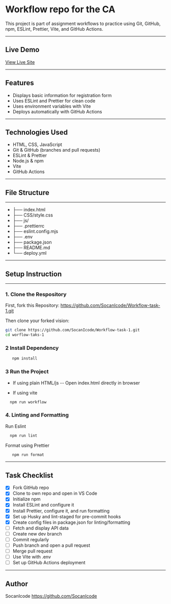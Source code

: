 # Workflow repo for the CA

This project is part of assignment workflows to practice using Git, GitHub, npm, ESLint, Prettier, Vite, and GitHub Actions.

---

## Live Demo

[View Live Site](SocanIcode:workflow-repo-ca:workflow)

---

## Features

- Displays basic information for registration form
- Uses ESLint and Prettier for clean code
- Uses environment variables with Vite
- Deploys automatically with GitHub Actions

---

## Technologies Used

- HTML, CSS, JavaScript
- Git & GitHub (branches and pull requests)
- ESLint & Prettier
- Node.js & npm
- Vite
- GitHub Actions

---

## File Structure

---

- ├── index.html
- ├── CSS/style.css
- ├── js/
- ├── .prettierrc
- ├── eslint.config.mjs
- ├── .env
- ├── package.json
- ├── README.md
- └── deploy.yml

---

## Setup Instruction

---

### 1. Clone the Respository

First, fork this Repository:
https://github.com/SocanIcode/Workflow-task-1.git

Then clone your forked vision:

```bash
git clone https://github.com/SocanIcode/Workflow-task-1.git
cd worflow-taks-1
```

### 2 Install Dependency

```bash
   npm install
```

### 3 Run the Project

- If using plain HTML/js
  -- Open index.html directly in browser

- If using vite

```bash
  npm run workflow
```

### 4. Linting and Formatting

Run Eslint

```bash
  npm run lint
```

Format using Prettier

```bash
   npm run format
```

---

## Task Checklist

- [x] Fork GitHub repo
- [x] Clone to own repo and open in VS Code
- [x] Initialize npm
- [x] Install ESLint and configure it
- [x] Install Prettier, configure it, and run formatting
- [x] Set up Husky and lint-staged for pre-commit hooks
- [x] Create config files in package.json for linting/formatting
- [ ] Fetch and display API data
- [ ] Create new dev branch
- [ ] Commit regularly
- [ ] Push branch and open a pull request
- [ ] Merge pull request
- [ ] Use Vite with .env
- [ ] Set up GitHub Actions deployment

---

## Author

SocanIcode
https://github.com/SocanIcode
